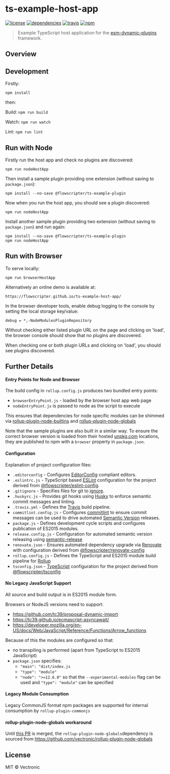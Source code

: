# ts-example-host-app
[![license](https://img.shields.io/github/license/flowscripter/ts-example-host-app.svg)](https://github.com/flowscripter/ts-example-host-app/blob/master/LICENSE.md)
[![dependencies](https://img.shields.io/david/flowscripter/ts-example-host-app.svg)](https://david-dm.org/flowscripter/ts-example-host-app)
[![travis](https://api.travis-ci.com/flowscripter/ts-example-host-app.svg)](https://travis-ci.com/flowscripter/ts-example-host-app)
[![npm](https://img.shields.io/npm/v/@flowscripter/ts-example-host-app.svg)](https://www.npmjs.com/package/@flowscripter/ts-example-host-app)

> Example TypeScript host application for the [esm-dynamic-plugins](https://github.com/flowscripter/esm-dynamic-plugins) framework.

## Overview

## Development

Firstly: 

```
npm install
```

then:

Build: `npm run build`

Watch: `npm run watch`

Lint: `npm run lint`

## Run with Node

Firstly run the host app and check no plugins are discovered:
 
    npm run nodeHostApp

Then install a sample plugin providing one extension (without saving to `package.json`):

    npm install --no-save @flowscripter/ts-example-plugin

Now when you run the host app, you should see a plugin discovered:

    npm run nodeHostApp

Install another sample plugin providing two extension (without saving to `package.json`) and run again:

    npm install --no-save @flowscripter/ts-example-plugin
    npm run nodeHostApp

## Run with Browser

To serve locally:

    npm run browserHostApp

Alternatively an online demo is available at:
 
    https://flowscripter.github.io/ts-example-host-app/

In the browser developer tools, enable debug logging to the console by setting the local storage key/value:

    debug = *,-NodeModulesPluginRepository

Without checking either listed plugin URL on the page and clicking on 'load', the browser console should show that no plugins are discovered.

When checking one or both plugin URLs and clicking on 'load', you should see plugins discovered.
 
## Further Details

#### Entry Points for Node and Browser

The build config in `rollup.config.js` produces two bundled entry points:
 
* `browserEntryPoint.js` - loaded by the browser host app web page
* `nodeEntryPoint.js` is passed to node as the script to execute

This ensures that dependencies for node specific modules can be shimmed via [rollup-plugin-node-builtins](https://github.com/calvinmetcalf/rollup-plugin-node-builtins)
and [rollup-plugin-node-globals](https://github.com/calvinmetcalf/rollup-plugin-node-globals)   

Note that the sample plugins are also built in a similar way. To ensure the correct browser version is loaded from their
hosted [unpkg.com](https://unpkg.com) locations, they are published to npm with a `browser` property in `package.json`.    

#### Configuration
Explanation of project configuration files:

* `.editorconfig` - Configures [EditorConfig](https://editorconfig.org) compliant editors.
* `.eslintrc.js` - TypeScript based [ESLint](https://eslint.org) configuration for the project derived from [@flowscripter/eslint-config](https://www.npmjs.com/package/@flowscripter/eslint-config).
* `.gitignore` - Specifies files for git to [ignore](https://git-scm.com/docs/gitignore).
* `.huskyrc.js` - Provides git hooks using [Husky](https://github.com/typicode/husky) to enforce semantic commit messages and linting.   
* `.travis.yml` - Defines the [Travis](https://travis-ci.com) build pipeline.
* `commitlint.config.js` - Configures [commitlint](https://conventional-changelog.github.io/commitlint) to ensure commit messages can be used to drive automated [Semantic Version](https://semver.org) releases.
* `package.js` - Defines development cycle scripts and configures publication of ES2015 modules. 
* `release.config.js` - Configuration for automated semantic version releasing using [semantic-release](https://semantic-release.gitbook.io/semantic-release/)
* `renovate.json` - Ensures automated dependency upgrade via [Renovate](https://renovatebot.com) with configuration derived from [@flowscripter/renovate-config](https://www.npmjs.com/package/@flowscripter/renovate-config)
* `rollup.config.js` - Defines the TypeScript and ES2015 module build pipeline for [Rollup](https://rollupjs.org/guide/en)
* `tsconfig.json` - [TypeScript](https://www.typescriptlang.org) configuration for the project derived from [@flowscripter/tsconfig](https://www.npmjs.com/package/@flowscripter/tsconfig)

#### No Legacy JavaScript Support

All source and build output is in ES2015 module form. 

Browsers or NodeJS versions need to support:

* https://github.com/tc39/proposal-dynamic-import
* https://tc39.github.io/ecmascript-asyncawait/
* https://developer.mozilla.org/en-US/docs/Web/JavaScript/Reference/Functions/Arrow_functions

Because of this the modules are configured so that:
 
* no transpiling is performed (apart from TypeScript to ES2015 JavaScript)
* `package.json` specifies:
    * `"main": "dist/index.js`
    * `"type": "module"`
    * `"node": ">=12.6.0"` so that the `--experimental-modules` flag can be used and `"type": "module"` can be specified

#### Legacy Module Consumption
 
Legacy CommonJS format npm packages are supported for internal consumption by `rollup-plugin-commonjs`

#### rollup-plugin-node-globals workaround

Until [this PR](https://github.com/calvinmetcalf/rollup-plugin-node-globals/pull/15) is merged, the 
`rollup-plugin-node-globals`dependency is sourced from https://github.com/vectronic/rollup-plugin-node-globals 

## License

MIT © Vectronic
